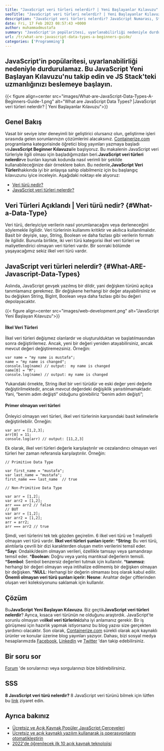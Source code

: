 ```yaml
---
title: "JavaScript veri türleri nelerdir? | Yeni Başlayanlar Kılavuzu" 
seoTitle: "JavaScript veri türleri nelerdir? | Yeni Başlayanlar Kılavuzu" 
description: "JavaScript veri türleri nelerdir? JavaScript Numarası, String, Boolean, Null, tanımsız ve daha fazlasında kullanılan 7 veri türünü öğrenmek için bu Başlangıç ​​Kılavuzu'nu izleyin." 
date: Fri, 17 Feb 2023 08:57:43 +0000
author: muhammadmustafa
summary: "JavaScript'in popülaritesi, uyarlanabilirliği nedeniyle durdurulamaz. Bu JavaScript Yeni Başlayan Kılavuzu'nu takip edin ve JS Stack'teki uzmanlığınızı beslemeye başlayın." 
url: /tr/what-are-javascript-data-types-a-beginners-guide/
categories: ['Programming']
---
```


## JavaScript'in popülaritesi, uyarlanabilirliği nedeniyle durdurulamaz. Bu JavaScript Yeni Başlayan Kılavuzu'nu takip edin ve JS Stack'teki uzmanlığınızı beslemeye başlayın.

{{< figure align=center src="images/What-are-JavaScript-Data-Types-A-Beginners-Guide-1.png" alt="What are JavaScript Data Types? |JavaScript veri türleri nelerdir? | Yeni Başlayanlar Kılavuzu">}}


## Genel Bakış
Vasat bir seviye ister deneyimli bir geliştirici olursanız olun, geliştirme işleri sırasında gelen sorunlarınızın çözümlerini alacaksınız. [Containerize.com][1] programlama kategorisinde öğretici blog yayınları yazmaya başladı ve**JavaScript Beginner Kılavuzu**ile başlıyoruz. Bu makalenin JavaScript veri türleriyle ilgili olması için başladığımızdan beri.**JavaScript veri türleri nelerdir**ve bunları kaynak kodunda nasıl verimli bir şekilde kullanabileceğinize dair örneklere bakın. Bu nedenle,**JavaScript Veri Türleri**hakkında iyi bir anlayışa sahip olabilmeniz için bu başlangıç ​​kılavuzunu iyice inceleyin.
Aşağıdaki noktayı ele alıyoruz:
  * [Veri türü nedir?][2]
  * [JavaScript veri türleri nelerdir?][3]

## Veri Türleri Açıklandı | Veri türü nedir?   {#What-a-Data-Type}
Veri türü, derleyiciye verilerin nasıl yorumlanacağını veya derleneceğini söylemekle ilgilidir. Veri türlerinin kullanımı kritiktir ve akıllıca kullanılmalıdır. Basit bir deyişle, sayı, String, Boolean ve daha fazlası gibi verilerin formatı ile ilgilidir. Bununla birlikte, iki veri türü kategorisi ilkel veri türleri ve maliyetlendirici olmayan veri türleri vardır. Bir sonraki bölümde yaşayacağımız sekiz ilkel veri türü vardır.

## JavaScript veri türleri nelerdir?   {#What-ARE-Javascript-Data-Types}
Aslında, JavaScript gevşek yazılmış bir dildir, yani değişken türünü açıkça tanımlamanız gerekmez. Bir değişkene herhangi bir değer atayabilirsiniz ve bu değişken String, BigInt, Boolean veya daha fazlası gibi bu değeri depolayacaktır.

{{< figure align=center src="images/web-development.png" alt="JavaScript Yeni Başlayan Kılavuzu">}}


#### İlkel Veri Türleri
İlkel veri türleri değişmez olanlardır ve oluşturulduktan ve başlatılmasından sonra değiştirilemez. Ancak, yeni bir değeri yeniden atayabilirsiniz, ancak mevcut değeri değiştiremezsiniz.
Örneğin:
```
var name = "my name is mustafa";
name = "my name is changed";
console.log(name) // output:  my name is changed
name[0] = "M";
console.log(name) // output: my name is changed
```
Yukarıdaki örnekte, String ilkel bir veri türüdür ve eski değer yeni değerle değiştirilmektedir, ancak mevcut değerdeki değişiklik yansıtılmamaktadır. Yani, “benim adım değişti” olduğunu görebiliriz “benim adım değişti”;

#### Primer olmayan veri türleri
Önleyici olmayan veri türleri, ilkel veri türlerinin karşısındaki basit kelimelerle değiştirilebilir.
Örneğin:
```
var arr = [1,2,3];
arr[0] = 11;
console.log(arr) // output: [11,2,3]
```
Ek olarak, ilkel veri türleri değerle karşılaştırılır ve cezalandırıcı olmayan veri türleri her zaman referansla karşılaştırılır.
Örneğin:
```
// Primitive Data Type

var first_name = "mustafa";
var last_name = "mustafa";
first_name === last_name  // true

// Non-Primitive Data Type

var arr = [1,2];
var arr2 = [1,2];
arr === arr2 // false
// BUT
var arr = [1,2];
var arr2 = [1,2];
arr = arr2;
arr === arr2 // true
```
Şimdi, veri türlerini tek tek gözden geçirelim. 6 ilkel veri türü ve 1 maliyetli olmayan veri türü vardır.
**İlkel veri türleri şunları içerir:**
***String**: Bu veri türü, alıntılarla çevrili bir dizi karakterden oluşan metin verilerini temsil eder.
***Sayı**: Ondalık/desim olmayan verileri, özellikle tamsayı veya şamandırayı temsil eder.
***Boolean**: Doğru veya yanlış mantıksal değerlerin temsili.
***Sembol**: Sembol benzersiz değerleri tutmak için kullanılır.
***tanımsız**: herhangi bir değeri olmayan veya intihalize edilmemiş bir değişken olmayan bir değişken.
***NULL**: Herhangi bir değerin olmaması boş olarak kabul edilir.
**Önemli olmayan veri türü şunları içerir:**
**Nesne**: Anahtar değer çiftlerinden oluşan veri koleksiyonunu saklamak için kullanılır.

## Çözüm
Bu**JavaScript Yeni Başlayan Kılavuzu**. Biz geçtik**JavaScript veri türleri nelerdir**? Ayrıca, kısaca veri türünün ne olduğunu araştırdık. JavaScript'te sorunlu olmayan ve**ilkel veri türlerini**daha iyi anlamanız gerekir. Bir iş görüşmesi için hazırlık yapmak istiyorsanız bu blog yazısı size gerçekten yardımcı olacaktır.
Son olarak, [Containerize.com][1] sürekli olarak açık kaynaklı ürünler ve konular üzerine blog yayınları yazıyor. Dahası, bizi sosyal medya hesaplarımızda [Facebook][4], [LinkedIn][5] ve [Twitter][6] 'dan takip edebilirsiniz.

## Bir soru sor
[Forum][7] 'de sorularınızı veya sorgularınızı bize bildirebilirsiniz.

## SSS
**8 JavaScript veri türü nelerdir?**
8 JavaScript veri türünü bilmek için lütfen bu [link][3] ziyaret edin.

## Ayrıca bakınız
  * [Ücretsiz ve Açık Kaynak Popüler JavaScript Çerçeveleri][8]
  * [Ücretsiz ve açık kaynaklı yazılım kullanarak iş operasyonlarını otomatikleştirin][9]
  * [2022'de öğrenilecek ilk 10 açık kaynak teknolojisi][10]

  
[1]: https://www.containerize.com/
[2]: #What-is-a-data-type
[3]: #What-are-JavaScript-Data-Types
[4]: https://web.facebook.com/containerize
[5]: https://www.linkedin.com/company/containerize/
[6]: https://twitter.com/containerize_co
[7]: https://forum.containerize.com/
[8]: //blog.containerize.com/2022/02/02/free-open-source-popular-javascript-frameworks/
[9]: https://blog.containerize.com/blogging/automate-business-operations-using-open-source-software/
[10]: //blog.containerize.com/2022/01/31/top-10-open-source-trending-technologies-of-2022/
